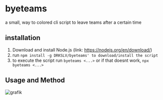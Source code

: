 # byeteams
a small, way to colored cli script to leave teams after a certain time

## installation
1. Download and install Node.js 
(link: https://nodejs.org/en/download/)
2. run `npm install -g DRKSLV/byeteams' to download/install the script`
3. to execute the script run `byeteams <...>` or if that doesnt work, `npx byeteams <...>`


## Usage and Method
![grafik](https://user-images.githubusercontent.com/56208328/106676219-c1836880-65b6-11eb-9cc9-579bbbc5a788.png)
